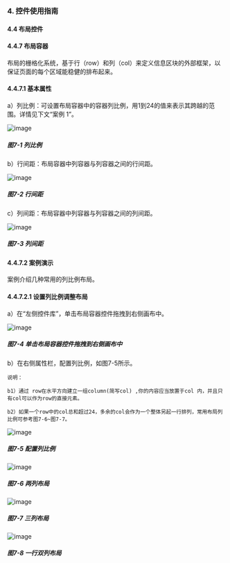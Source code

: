 ### 4. 控件使用指南

#### 4.4 布局控件

#### 4.4.7 布局容器

布局的栅格化系统，基于行（row）和列（col）来定义信息区块的外部框架，以保证页面的每个区域能稳健的排布起来。

#### 4.4.7.1 基本属性

a）列比例：可设置布局容器中的容器列比例，用1到24的值来表示其跨越的范围。详情见下文“案例 1”。

![image](https://user-images.githubusercontent.com/79617492/220061769-4d5fdcd2-456d-4906-b681-6d4522d5e05e.png)

##### 图7-1 列比例

b）行间距：布局容器中列容器与列容器之间的行间距。

![image](https://user-images.githubusercontent.com/79617492/220061793-31770028-99e3-45ab-8fb7-ee9955935f02.png)

##### 图7-2 行间距

c）列间距：布局容器中列容器与列容器之间的列间距。

![image](https://user-images.githubusercontent.com/79617492/220061816-26e9d971-b514-449b-9cea-aaf82ac5e3d2.png)

##### 图7-3 列间距

#### 4.4.7.2 案例演示

案例介绍几种常用的列比例布局。

#### 4.4.7.2.1 设置列比例调整布局

a）在“左侧控件库”，单击布局容器控件拖拽到右侧画布中。

![image](https://user-images.githubusercontent.com/79617492/220061832-41c7009a-c151-4dbe-9094-d1d3ad923787.png)

##### 图7-4 单击布局容器控件拖拽到右侧画布中

b）在右侧属性栏，配置列比例，如图7-5所示。

```
说明：

b1）通过 row在水平方向建立一组column(简写col) ,你的内容应当放置于col 内，并且只有col可以作为row的直接元素。

b2）如果一个row中的col总和超过24，多余的col会作为一个整体另起一行排列，常用布局列比例可参考图7-6~图7-7。
```

![image](https://user-images.githubusercontent.com/79617492/220061847-0dbe62c7-33df-4f5c-b975-b88807802774.png)

##### 图7-5 配置列比例

![image](https://user-images.githubusercontent.com/79617492/220061872-c05c7ea2-a80f-4740-abd5-40333f49ce3a.png)

##### 图7-6 两列布局

![image](https://user-images.githubusercontent.com/79617492/220061892-d10361f0-264f-4325-aa64-3d89c6ff8588.png)

##### 图7-7 三列布局

![image](https://user-images.githubusercontent.com/79617492/220061914-8571c670-1eaa-4a1d-a4eb-d9ec535dedc5.png)

##### 图7-8 一行双列布局

